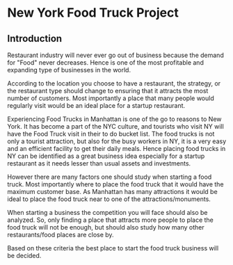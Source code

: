 
# New York Food Truck Project

## Introduction

Restaurant industry will never ever go out of business because the demand for "Food" never decreases. Hence is one of the most profitable and expanding type of businesses in the world.

According to the location you choose to have a restaurant, the strategy, or the restaurant type should change to ensuring that it attracts the most number of customers. Most importantly a place that many people would regularly visit would be an ideal place for a startup restaurant.

Experiencing Food Trucks in Manhattan is one of the go to reasons to New York. It has become a part of the NYC culture, and tourists who visit NY will have the Food Truck visit in their to do bucket list. The food trucks is not only a tourist attraction, but also for the busy workers in NY, it is a very easy and an efficient facility to get their daily meals. Hence placing food trucks in NY can be identified as a great business idea especially for a startup restaurant as it needs lesser than usual assets and investments.

However there are many factors one should study when starting a food truck. Most importantly where to place the food truck that it would have the maximum customer base. As Manhattan has many attractions it would be ideal to place the food truck near to one of the attractions/monuments. 

When starting a business the competition you will face should also be analyzed. So, only finding a place that attracts more people to place the food truck will not be enough, but should also study how many other restaurants/food places are close by.

Based on these criteria the best place to start the food truck business will be decided.
